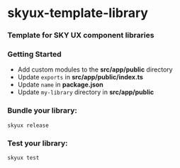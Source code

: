 # skyux-template-library

### Template for SKY UX component libraries

### Getting Started
- Add custom modules to the **src/app/public** directory
- Update `exports` in **src/app/public/index.ts**
- Update `name` in **package.json**
- Update `my-library` directory in **src/app/public**

### Bundle your library:

```
skyux release
```

### Test your library:

```
skyux test
```
